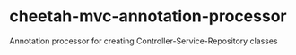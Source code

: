 # cheetah-mvc-annotation-processor
Annotation processor for creating Controller-Service-Repository classes
